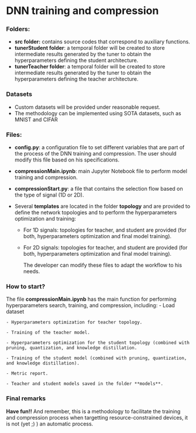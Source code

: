 # DNN training and compression

### Folders: 

- **src folder:** contains source codes that correspond to auxiliary functions.
- **tunerStudent folder**: a temporal folder will be created to store intermediate results generated by the tuner to obtain the hyperparameters defining the student architecture.
- **tunerTeacher folder**: a temporal folder will be created to store intermediate results generated by the tuner to obtain the hyperparameters defining the teacher architecture.

### Datasets

- Custom datasets will be provided under reasonable request.
- The methodology can be implemented using SOTA datasets, such as MNIST and CIFAR


### Files:

- **config.py**: a configuration file to set different variables that are part of the process of the DNN training and compression. The user should modify this file based on his specifications.

- **compressionMain.ipynb**: main Jupyter Notebook file to perform model training and compression.

- **compressionStart.py**: a file that contains the selection flow based on the type of signal (1D or 2D).

- Several **templates** are located in the folder **topology** and are provided to define the network topologies and to perform the hyperparameters optimization and training:
    - For 1D signals: topologies for teacher, and student are provided (for both, hyperparameters optimization and final model training). 
      
    - For 2D signals: topologies for teacher, and student are provided (for both, hyperparameters optimization and final model training).
 
      The developer can modify these files to adapt the workflow to his needs.

### How to start? 

The file **compressionMain.ipynb** has the main function for performing hyperparameters search, training, and compression, including: 
    - Load dataset 
   
    - Hyperparameters optimization for teacher topology.

    - Training of the teacher model.
    
    - Hyperparameters optimization for the student topology (combined with pruning, quantization, and knowledge distillation.
    
    - Training of the student model (combined with pruning, quantization, and knowledge distillation).
    
    - Metric report.
    
    - Teacher and student models saved in the folder **models**.

### Final remarks

**Have fun!!** 
And remember, this is a methodology to facilitate the training and compression process when targetting resource-constrained devices, it is not (yet ;) ) an automatic process.
